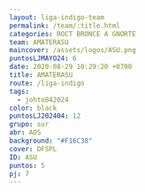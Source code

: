 ```yaml
---
layout: liga-indigo-team
permalink: /team/:title.html
categories: ROCT BRONCE A GNORTE
team: AMATERASU
maincover: /assets/logos/ASU.png
puntosLJMAYO24: 6
date: 2020-08-29 10:29:20 +0700
title: AMATERASU
route: /liga-indigo
tags:
  - johto042024
color: black
puntosLJ202404: 12
grupo: sur
abr: AOS
background: "#F16C38"
cover: DFSPL
ID: ASU
puntos: 5
pj: 7
---
```

